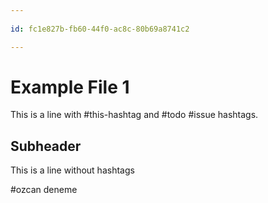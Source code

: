 ```yaml
---
 
id: fc1e827b-fb60-44f0-ac8c-80b69a8741c2

---
```

# Example File 1

This is a line with #this-hashtag and #todo #issue hashtags.

## Subheader

This is a line without hashtags

#ozcan deneme